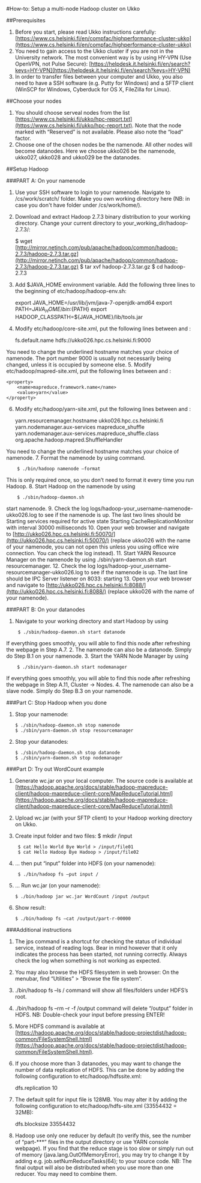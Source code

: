 #How-to: Setup a multi-node Hadoop cluster on Ukko

##Prerequisites
1. Before you start, please read Ukko instructions carefully: [https://www.cs.helsinki.fi/en/compfac/highperformance-cluster-ukko](https://www.cs.helsinki.fi/en/compfac/highperformance-cluster-ukko)
2. You need to gain access to the Ukko cluster if you are not in the University network. The most
convenient way is by using HY-VPN (Use OpenVPN, not Pulse Secure):
[https://helpdesk.it.helsinki.fi/en/search?keys=HY-VPN](https://helpdesk.it.helsinki.fi/en/search?keys=HY-VPN)
3. In order to transfer files between your computer and Ukko, you also need to have a SSH software (e.g.
Putty for Windows) and a SFTP client (WinSCP for Windows, Cyberduck for OS X, FileZilla for
Linux).

##Choose your nodes
1. You should choose serveal nodes from the list [https://www.cs.helsinki.fi/ukko/hpc-report.txt](https://www.cs.helsinki.fi/ukko/hpc-report.txt).
Note that the node marked with “Reserved” is not available. Please also note the “load” factor.
2. Choose one of the chosen nodes be the namenode. All other nodes will become datanodes. Here
we choose ukko026 be the namenode, ukko027, ukko028 and ukko029 be the datanodes.

##Setup Hadoop

###PART A: On your namenode
1. Use your SSH software to login to your namenode. Navigate to /cs/work/scratch/ folder. Make you own working directory here (NB: in case you don't have folder under /cs/work/home/).
2. Download and extract Hadoop 2.7.3 binary distribution to your working directory. Change your current directory to your_working_dir/hadoop-2.7.3/: 

    
    $ wget [http://mirror.netinch.com/pub/apache/hadoop/common/hadoop-2.7.3/hadoop-2.7.3.tar.gz](http://mirror.netinch.com/pub/apache/hadoop/common/hadoop-2.7.3/hadoop-2.7.3.tar.gz)
    $ tar xvf hadoop-2.7.3.tar.gz
    $ cd hadoop-2.7.3  
3. Add $JAVA_HOME environment variable. Add the following three lines to the beginning of etc/hadoop/hadoop-env.sh:


    export JAVA_HOME=/usr/lib/jvm/java-7-openjdk-amd64
    export PATH=${JAVA_HOME}/bin:${PATH}
    export HADOOP_CLASSPATH=${JAVA_HOME}/lib/tools.jar
4. Modify etc/hadoop/core-site.xml, put the following lines between <configuration> and </configuration>:


    <property>
        <name>fs.default.name</name>
        <value>hdfs://ukko026.hpc.cs.helsinki.fi:9000</value>
    </property>
You need to change the underlined hostname matches your choice of namenode. The port number 9000 is usually not necessarily being changed, unless it is occupied by someone else.
5. Modify etc/hadoop/mapred-site.xml, put the following lines between <configuration> and </configuration>:


    <property>
        <name>mapreduce.framework.name</name>
        <value>yarn</value>
    </property>
6. Modify etc/hadoop/yarn-site.xml, put the following lines between <configuration> and </configuration>:
 
 
    <property>
        <name>yarn.resourcemanager.hostname</name>
        <value>ukko026.hpc.cs.helsinki.fi</value>
    </property>
    <property>
        <name>yarn.nodemanager.aux-services</name>
        <value>mapreduce_shuffle</value>
    </property>
    <property>
        <name>yarn.nodemanager.aux-services.mapreduce_shuffle.class</name>
        <value>org.apache.hadoop.mapred.ShuffleHandler</value>
    </property>
You need to change the underlined hostname matches your choice of namenode.
7. Format the namenode by using command.

        $ ./bin/hadoop namenode –format  
        
This is only required once, so you don’t need to format it every time you run Hadoop.
8. Start Hadoop on the namenode by using 

        $ ./sbin/hadoop-daemon.sh
start namenode.
9. Check the log logs/hadoop-your_username-namenode-ukko026.log to see if the namenode is up. The last two lines should be
    Starting services required for active state
    Starting CacheReplicationMonitor with interval 30000 milliseconds
10. Open your web browser and navigate to [http://ukko026.hpc.cs.helsinki.fi:50070/](http://ukko026.hpc.cs.helsinki.fi:50070/) (replace ukko026 with the name of your namenode, you can not open this unless you using office wire connection. You can check the log instead).
11. Start YARN Resource Manager on the namenode by using ./sbin/yarn-daemon.sh start resourcemanager.
12. Check the log logs/hadoop-your_username-resourcemanager-ukko026.log to see if the namenode is up. The last line should be
    IPC Server listener on 8033: starting
13. Open your web browser and navigate to [http://ukko026.hpc.cs.helsinki.fi:8088/](http://ukko026.hpc.cs.helsinki.fi:8088/) (replace ukko026 with the name of your namenode).

###PART B: On your datanodes
1. Navigate to your working directory and start Hadoop by using 

        $ ./sbin/hadoop-daemon.sh start datanode
If everything goes smoothly, you will able to find this node after refreshing the webpage in Step A.7.
2. The namenode can also be a datanode. Simply do Step B.1 on your namenode.
3. Start the YARN Node Manager by using 

        $ ./sbin/yarn-daemon.sh start nodemanager
If everything goes smoothly, you will able to find this node after refreshing the webpage in Step A.11, Cluster -> Nodes.
4. The namenode can also be a slave node. Simply do Step B.3 on your namenode.

###Part C: Stop Hadoop when you done
1. Stop your namenode:

       $ ./sbin/hadoop-daemon.sh stop namenode
       $ ./sbin/yarn-daemon.sh stop resourcemanager
2. Stop your datanodes:

       $ ./sbin/hadoop-daemon.sh stop datanode
       $ ./sbin/yarn-daemon.sh stop nodemanager

###Part D: Try out WordCount example
1. Generate wc.jar on your local computer. The source code is available at
[https://hadoop.apache.org/docs/stable/hadoop-mapreduce-client/hadoop-mapreduce-client-core/MapReduceTutorial.html](https://hadoop.apache.org/docs/stable/hadoop-mapreduce-client/hadoop-mapreduce-client-core/MapReduceTutorial.html)
2. Upload wc.jar (with your SFTP client) to your Hadoop working directory on Ukko.
3. Create input folder and two files:
$ mkdir /input

        $ cat Hello World Bye World > /input/file01
        $ cat Hello Hadoop Bye Hadoop > /input/file02
4. … then put “input” folder into HDFS (on your namenode):

        $ ./bin/hadoop fs –put input /
5. … Run wc.jar (on your namenode):
 
       $ ./bin/hadoop jar wc.jar WordCount /input /output
6. Show result:
 
       $ ./bin/hadoop fs –cat /output/part-r-00000

###Additional instructions
1. The jps command is a shortcut for checking the status of individual service, instead of reading logs. Bear in mind however that it only indicates the process has been started, not running correctly. Always check the log when something is not working as expected.
2. You may also browse the HDFS filesystem in web browser: On the menubar, find “Utilities” > “Browse the file system”.
3. ./bin/hadoop fs –ls / command will show all files/folders under HDFS’s root.
4. ./bin/hadoop fs –rm –r -f /output command will delete “/output” folder in HDFS. NB: Double-check your input before pressing ENTER!
5. More HDFS command is available at [https://hadoop.apache.org/docs/stable/hadoop-projectdist/hadoop-common/FileSystemShell.html](https://hadoop.apache.org/docs/stable/hadoop-projectdist/hadoop-common/FileSystemShell.html).
6. If you choose more than 3 datanodes, you may want to change the number of data replication of HDFS. This can be done by adding the following configuration to etc/hadoop/hdfssite.xml:


    <property>
        <name>dfs.replication</name>
        <value>10</value>
    </property>
7. The default split for input file is 128MB. You may alter it by adding the following configuration to etc/hadoop/hdfs-site.xml (33554432 = 32MB):


    <property>
        <name> dfs.blocksize</name>
        <value>33554432</value>
    </property>
8. Hadoop use only one reducer by default (to verify this, see the number of “part-***” files in the output directory or use YARN console webpage).
If you find that the reduce stage is too slow or simply run out of memory (java.lang.OutOfMemoryError), you may try to change it by adding e.g. job.setNumReduceTasks(64); to your source code. NB: The final output will also be distributed when you use more than one reducer. You may need to combine them.

